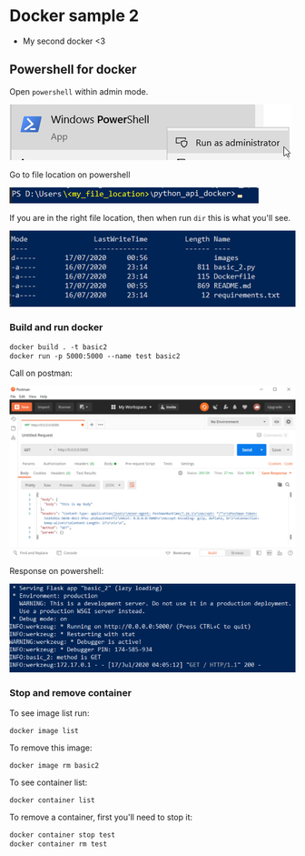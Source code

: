 # Docker sample 2

* My second docker <3

## Powershell for docker
Open `powershell` within admin mode.

![](images/powershell.png)

Go to file location on powershell

![](images/file_location.png)

If you are in the right file location, then when run ```dir``` this is what you'll see.

![](images/directory.png)

### Build and run docker
```
docker build . -t basic2
docker run -p 5000:5000 --name test basic2
```

Call on postman:

![](images/postman.png)

Response on powershell:

![](images/docker_running.png)


### Stop and remove container
To see image list run:
```
docker image list
```

To remove this image:
```
docker image rm basic2
```


To see container list:
```
docker container list
```

To remove a container, first you'll need to stop it:
```
docker container stop test
docker container rm test
```